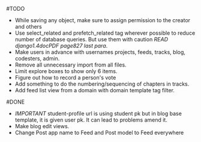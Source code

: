 #TODO

- While saving any object, make sure to assign permission to the creator and others
- Use select_related and prefetch_related tag wherever possible to reduce number of database queries. But use them with caution *READ django1.4docPDF page827 last para*.
- Make users in advance with usernames projects, feeds, tracks, blog, codesters, admin.
- Remove all unnecessary import from all files.
- Limit explore boxes to show only 6 items.
- Figure out how to record a person's vote
- Add something to do the numbering/sequencing of chapters in tracks.
- Add feed list view from a domain with domain template tag filter.

#DONE

- *IMPORTANT* student-profile url is using student pk but in blog base template, it is given user pk. It can lead to problems amend it.
- Make blog edit views.
- Change Post app name to Feed and Post model to Feed everywhere
